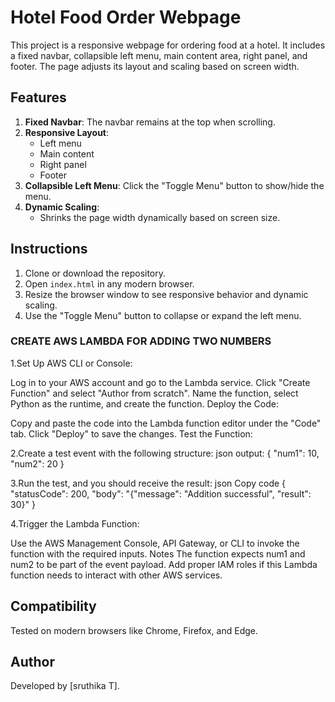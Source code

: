 # Hotel Food Order Webpage

This project is a responsive webpage for ordering food at a hotel. It includes a fixed navbar, collapsible left menu, main content area, right panel, and footer. The page adjusts its layout and scaling based on screen width.

## Features
1. **Fixed Navbar**: The navbar remains at the top when scrolling.
2. **Responsive Layout**:
   - Left menu
   - Main content
   - Right panel
   - Footer
3. **Collapsible Left Menu**: Click the "Toggle Menu" button to show/hide the menu.
4. **Dynamic Scaling**:
   - Shrinks the page width dynamically based on screen size.


## Instructions
1. Clone or download the repository.
2. Open `index.html` in any modern browser.
3. Resize the browser window to see responsive behavior and dynamic scaling.
4. Use the "Toggle Menu" button to collapse or expand the left menu.


### CREATE AWS LAMBDA FOR ADDING TWO NUMBERS
1.Set Up AWS CLI or Console:

Log in to your AWS account and go to the Lambda service.
Click "Create Function" and select "Author from scratch".
Name the function, select Python as the runtime, and create the function.
Deploy the Code:

Copy and paste the code into the Lambda function editor under the "Code" tab.
Click "Deploy" to save the changes.
Test the Function:

2.Create a test event with the following structure:
json output:
{
  "num1": 10,
  "num2": 20
}



3.Run the test, and you should receive the result:
json
Copy code
{
  "statusCode": 200,
  "body": "{\"message\": \"Addition successful\", \"result\": 30}"
}


4.Trigger the Lambda Function:

Use the AWS Management Console, API Gateway, or CLI to invoke the function with the required inputs.
Notes
The function expects num1 and num2 to be part of the event payload.
Add proper IAM roles if this Lambda function needs to interact with other AWS services.



## Compatibility
Tested on modern browsers like Chrome, Firefox, and Edge.

## Author
Developed by [sruthika T].

